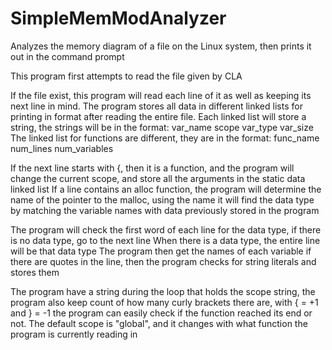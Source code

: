# SimpleMemModAnalyzer
Analyzes the memory diagram of a file on the Linux system, then prints it out in the command prompt

This program first attempts to read the file given by CLA

If the file exist, this program will read each line of it as well as keeping its next line in mind.
The program stores all data in different linked lists for printing in format after reading the entire file.
Each linked list will store a string, the strings will be in the format:
   var_name   scope   var_type   var_size
The linked list for functions are different, they are in the format:
   func_name num_lines num_variables

If the next line starts with {, then it is a function, and the program will change the current scope,
and store all the arguments in the static data linked list
If a line contains an alloc function, the program will determine the name of the pointer to the malloc,
using the name it will find the data type by matching the variable names with data previously stored in the program

The program will check the first word of each line for the data type, if there is no data type, go to the next line
When there is a data type, the entire line will be that data type
The program then get the names of each variable
if there are quotes in the line, then the program checks for string literals and stores them

The program have a string during the loop that holds the scope string, the program also keep count of how many curly brackets there are, with { = +1 and } = -1 the program can easily check if the function reached its end or not. 
The default scope is "global", and it changes with what function the program is currently reading in
